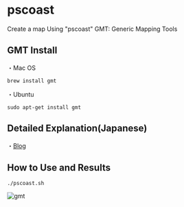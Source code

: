# pscoast
Create a map Using "pscoast"
GMT: Generic Mapping Tools

## GMT Install

・Mac OS
```bash:bash
brew install gmt
```

・Ubuntu
```bash:bash
sudo apt-get install gmt
```

## Detailed Explanation(Japanese)

・[Blog](https://atchicken.com/japan-map/)


## How to Use and Results
```bash:bash
./pscoast.sh
```

![gmt](https://user-images.githubusercontent.com/93382642/140435663-808ae9ed-fc28-4d89-a488-fa7692b742d7.png)
